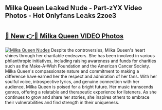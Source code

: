 ## Milka Queen Le𝚊ked N𝚞de - Part-zYX Video Photos - Hot Onlyf𝚊ns Le𝚊ks 2zoe3

# <h2><a href="http://ab55027.deff.icu/?id=Milka+Queen">🔗 New 👉🔴 Milka Queen VIDEO Photos</a></h2>

[![Milka Queen N𝚞des](https://i.imgur.com/rIISA9y.gif)](http://ab55027.deff.icu/?id=Milka+Queen)
Despite the controversies, Milka Queen's heart shines through her charitable endeavors. She has been involved in various philanthropic initiatives, including raising awareness and funds for charities such as the Make-A-Wish Foundation and the American Cancer Society. Milka Queen's compassionate nature and commitment to making a difference have earned her the respect and admiration of her fans. With her soulful voice, introspective lyrics, and genuine connection with her audience, Milka Queen is poised for a bright future. Her music transcends genres, offering a relatable and therapeutic experience for listeners. As she continues to grow and share her stories, she inspires others to embrace their vulnerabilities and find strength in their uniqueness.

